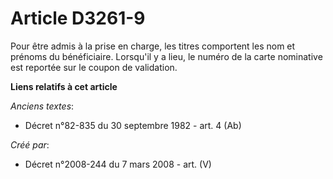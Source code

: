 # Article D3261-9

Pour être admis à la prise en charge, les titres comportent les nom et prénoms du bénéficiaire. Lorsqu'il y a lieu, le numéro
de la carte nominative est reportée sur le coupon de validation.

**Liens relatifs à cet article**

_Anciens textes_:

  - Décret n°82-835 du 30 septembre 1982 - art. 4 (Ab)

_Créé par_:

  - Décret n°2008-244 du 7 mars 2008 - art. (V)

